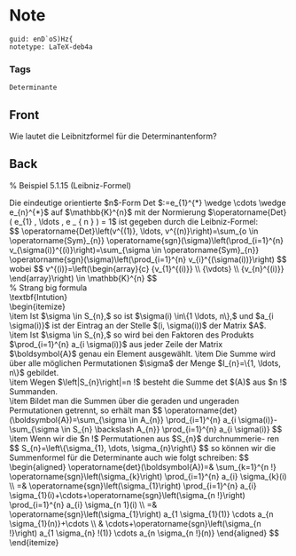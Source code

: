 # Note
```
guid: enD`oS)Hz{
notetype: LaTeX-deb4a
```

### Tags
```
Determinante
```

## Front
Wie lautet die Leibnitzformel für die Determinantenform?

## Back
% Beispiel 5.1.15 (Leibniz-Formel)<div>
</div><div>Die eindeutige orientierte $n$-Form Det $:=e_{1}^{*} \wedge \cdots \wedge e_{n}^{*}$ auf $\mathbb{K}^{n}$ mit der Normierung $\operatorname{Det}( e_{1} , \ldots , e _ { n } ) = 1$ ist gegeben durch die Leibniz-Formel:</div><div>$$
\operatorname{Det}\left(v^{(1)}, \ldots, v^{(n)}\right)=\sum_{o \in \operatorname{Sym}_{n}} \operatorname{sgn}(\sigma)\left(\prod_{i=1}^{n} v_{\sigma(i)}^{(i)}\right)=\sum_{\sigma \in \operatorname{Sym}_{n}} \operatorname{sgn}(\sigma)\left(\prod_{i=1}^{n} v_{i}^{(\sigma(i))}\right)
$$
wobei
$$
v^{(i)}=\left(\begin{array}{c}
{v_{1}^{(i)}} \\
{\vdots} \\
{v_{n}^{(i)}}
\end{array}\right) \in \mathbb{K}^{n}
$$</div><div>
</div><div>% Strang big formula</div><div>
</div><div>\textbf{Intution}</div><div>\begin{itemize}</div><div>\item Ist $\sigma \in S_{n},$ so ist $\sigma(i) \in\{1 \ldots, n\},$ und $a_{i \sigma(i)}$ ist der Eintrag an der Stelle $(i, \sigma(i))$ der Matrix $A$.</div><div>\item Ist $\sigma \in S_{n},$ so wird bei den Faktoren des Produkts $\prod_{i=1}^{n} a_{i \sigma(i)}$ aus jeder Zeile der Matrix $\boldsymbol{A}$ genau ein Element ausgewählt.
\item Die Summe wird über alle möglichen Permutationen $\sigma$ der Menge $I_{n}=\{1, \ldots, n\}$ gebildet. </div><div>\item Wegen $\left|S_{n}\right|=n !$ besteht die Summe det $(A)$ aus $n !$ Summanden.
</div><div>\item Bildet man die Summen über die geraden und ungeraden Permutationen getrennt, so erhält man
$$
\operatorname{det}(\boldsymbol{A})=\sum_{\sigma \in A_{n}} \prod_{i=1}^{n} a_{i \sigma(i)}-\sum_{\sigma \in S_{n} \backslash A_{n}} \prod_{i=1}^{n} a_{i \sigma(i)}
$$
\item Wenn wir die $n !$ Permutationen aus $S_{n}$ durchnummerie-
ren
$$
S_{n}=\left\{\sigma_{1}, \dots, \sigma_{n}\right\}
$$
so können wir die Summenformel für die Determinante auch wie folgt schreiben:
$$
\begin{aligned}
\operatorname{det}(\boldsymbol{A})=& \sum_{k=1}^{n !} \operatorname{sgn}\left(\sigma_{k}\right) \prod_{i=1}^{n} a_{i} \sigma_{k}(i) \\
=& \operatorname{sgn}\left(\sigma_{1}\right) \prod_{i=1}^{n} a_{i} \sigma_{1}(i)+\cdots+\operatorname{sgn}\left(\sigma_{n !}\right) \prod_{i=1}^{n} a_{i} \sigma_{n 1}(i) \\
=& \operatorname{sgn}\left(\sigma_{1}\right) a_{1 \sigma_{1}(1)} \cdots a_{n \sigma_{1}(n)}+\cdots \\
& \cdots+\operatorname{sgn}\left(\sigma_{n !}\right) a_{1 \sigma_{n} !(1)} \cdots a_{n \sigma_{n !}(n)}
\end{aligned}
$$
</div><div>
</div><div>\end{itemize}</div><div>
</div><div>
</div>
